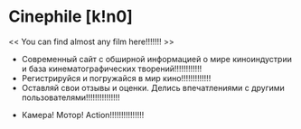   # Сinephile [k!n0]
<< You can find almost any film here!!!!!!! >>

- Современный сайт с обширной информацией о мире киноиндустрии и база кинематографических творений!!!!!!!!!!!!
- Регистрируйся и погружайся в мир кино!!!!!!!!!!!!!
- Оставляй свои отзывы и оценки. Делись впечатлениями с другими пользователями!!!!!!!!!!!!!!!

* Камера! Мотор! Action!!!!!!!!!!!!!!!
